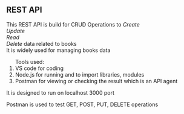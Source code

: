 <html>
  <head></head>
  <body>
    <h2> REST API</h2>
    <p>This REST API is build for CRUD Operations to <i>Create</i><br><i>Update</i><br><i>Read</i><br><i>Delete</i> data related to books<br>It is widely used for managing books data</p>
    <ol>Tools used:<li>VS code for coding</li>
      <li>Node.js for running and to import libraries, modules</li>
      <li>Postman for viewing or checking the result which is an API agent</li></ol>
    <p>It is designed to run on localhost 3000 port</p>
    <p>Postman is used to test GET, POST, PUT, DELETE operations </p>
  </body>
</html>
